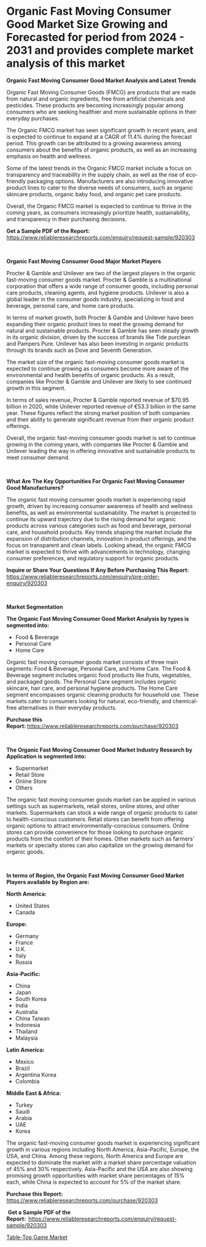 <p><h1>Organic Fast Moving Consumer Good Market Size Growing and Forecasted for period from 2024 - 2031 and provides complete market analysis of this market</h1></p><p><strong>Organic Fast Moving Consumer Good Market Analysis and Latest Trends</strong></p>
<p><p>Organic Fast Moving Consumer Goods (FMCG) are products that are made from natural and organic ingredients, free from artificial chemicals and pesticides. These products are becoming increasingly popular among consumers who are seeking healthier and more sustainable options in their everyday purchases.</p><p>The Organic FMCG market has seen significant growth in recent years, and is expected to continue to expand at a CAGR of 11.4% during the forecast period. This growth can be attributed to a growing awareness among consumers about the benefits of organic products, as well as an increasing emphasis on health and wellness.</p><p>Some of the latest trends in the Organic FMCG market include a focus on transparency and traceability in the supply chain, as well as the rise of eco-friendly packaging options. Manufacturers are also introducing innovative product lines to cater to the diverse needs of consumers, such as organic skincare products, organic baby food, and organic pet care products.</p><p>Overall, the Organic FMCG market is expected to continue to thrive in the coming years, as consumers increasingly prioritize health, sustainability, and transparency in their purchasing decisions.</p></p>
<p><strong>Get a Sample PDF of the Report:&nbsp;</strong> <a href="https://www.reliableresearchreports.com/enquiry/request-sample/920303">https://www.reliableresearchreports.com/enquiry/request-sample/920303</a></p>
<p>&nbsp;</p>
<p><strong>Organic Fast Moving Consumer Good Major Market Players</strong></p>
<p><p>Procter & Gamble and Unilever are two of the largest players in the organic fast-moving consumer goods market. Procter & Gamble is a multinational corporation that offers a wide range of consumer goods, including personal care products, cleaning agents, and hygiene products. Unilever is also a global leader in the consumer goods industry, specializing in food and beverage, personal care, and home care products.</p><p>In terms of market growth, both Procter & Gamble and Unilever have been expanding their organic product lines to meet the growing demand for natural and sustainable products. Procter & Gamble has seen steady growth in its organic division, driven by the success of brands like Tide purclean and Pampers Pure. Unilever has also been investing in organic products through its brands such as Dove and Seventh Generation.</p><p>The market size of the organic fast-moving consumer goods market is expected to continue growing as consumers become more aware of the environmental and health benefits of organic products. As a result, companies like Procter & Gamble and Unilever are likely to see continued growth in this segment.</p><p>In terms of sales revenue, Procter & Gamble reported revenue of $70.95 billion in 2020, while Unilever reported revenue of €53.3 billion in the same year. These figures reflect the strong market position of both companies and their ability to generate significant revenue from their organic product offerings.</p><p>Overall, the organic fast-moving consumer goods market is set to continue growing in the coming years, with companies like Procter & Gamble and Unilever leading the way in offering innovative and sustainable products to meet consumer demand.</p></p>
<p>&nbsp;</p>
<p><strong>What Are The Key Opportunities For Organic Fast Moving Consumer Good Manufacturers?</strong></p>
<p><p>The organic fast moving consumer goods market is experiencing rapid growth, driven by increasing consumer awareness of health and wellness benefits, as well as environmental sustainability. The market is projected to continue its upward trajectory due to the rising demand for organic products across various categories such as food and beverage, personal care, and household products. Key trends shaping the market include the expansion of distribution channels, innovation in product offerings, and the focus on transparent and clean labels. Looking ahead, the organic FMCG market is expected to thrive with advancements in technology, changing consumer preferences, and regulatory support for organic products.</p></p>
<p><strong>Inquire or Share Your Questions If Any Before Purchasing This Report:</strong> <a href="https://www.reliableresearchreports.com/enquiry/pre-order-enquiry/920303">https://www.reliableresearchreports.com/enquiry/pre-order-enquiry/920303</a></p>
<p>&nbsp;</p>
<p><strong>Market Segmentation</strong></p>
<p><strong>The Organic Fast Moving Consumer Good Market Analysis by types is segmented into:</strong></p>
<p><ul><li>Food & Beverage</li><li>Personal Care</li><li>Home Care</li></ul></p>
<p><p>Organic fast moving consumer goods market consists of three main segments: Food & Beverage, Personal Care, and Home Care. The Food & Beverage segment includes organic food products like fruits, vegetables, and packaged goods. The Personal Care segment includes organic skincare, hair care, and personal hygiene products. The Home Care segment encompasses organic cleaning products for household use. These markets cater to consumers looking for natural, eco-friendly, and chemical-free alternatives in their everyday products.</p></p>
<p><strong>Purchase this Report:&nbsp;</strong><a href="https://www.reliableresearchreports.com/purchase/920303">https://www.reliableresearchreports.com/purchase/920303</a></p>
<p>&nbsp;</p>
<p><strong>The Organic Fast Moving Consumer Good Market Industry Research by Application is segmented into:</strong></p>
<p><ul><li>Supermarket</li><li>Retail Store</li><li>Online Store</li><li>Others</li></ul></p>
<p><p>The organic fast moving consumer goods market can be applied in various settings such as supermarkets, retail stores, online stores, and other markets. Supermarkets can stock a wide range of organic products to cater to health-conscious customers. Retail stores can benefit from offering organic options to attract environmentally-conscious consumers. Online stores can provide convenience for those looking to purchase organic products from the comfort of their homes. Other markets such as farmers' markets or specialty stores can also capitalize on the growing demand for organic goods.</p></p>
<p>&nbsp;</p>
<p><strong>In terms of Region, the Organic Fast Moving Consumer Good Market Players available by Region are:</strong></p>
<p>
    <p> <strong> North America: </strong>
        <ul>
            <li>United States</li>
            <li>Canada</li>
        </ul>
        </p> 
    <p> <strong> Europe: </strong>
        <ul>
            <li>Germany</li>
            <li>France</li>
            <li>U.K.</li>
            <li>Italy</li>
            <li>Russia</li>
        </ul>
        </p> 
    <p> <strong> Asia-Pacific: </strong>
        <ul>
            <li>China</li>
            <li>Japan</li>
            <li>South Korea</li>
            <li>India</li>
            <li>Australia</li>
            <li>China Taiwan</li>
            <li>Indonesia</li>
            <li>Thailand</li>
            <li>Malaysia</li>
        </ul>
        </p> 
    <p> <strong> Latin America: </strong>
        <ul>
            <li>Mexico</li>
            <li>Brazil</li>
            <li>Argentina Korea</li>
            <li>Colombia</li>
        </ul>
        </p> 
    <p> <strong> Middle East & Africa: </strong>
        <ul>
            <li>Turkey</li>
            <li>Saudi</li>
            <li>Arabia</li>
            <li>UAE</li>
            <li>Korea</li>
        </ul>
    </p>
    </p>
<p><p>The organic fast-moving consumer goods market is experiencing significant growth in various regions including North America, Asia-Pacific, Europe, the USA, and China. Among these regions, North America and Europe are expected to dominate the market with a market share percentage valuation of 45% and 30% respectively. Asia-Pacific and the USA are also showing promising growth opportunities with market share percentages of 15% each, while China is expected to account for 5% of the market share.</p></p>
<p><strong>Purchase this Report: </strong><a href="https://www.reliableresearchreports.com/purchase/920303">https://www.reliableresearchreports.com/purchase/920303</a></p>
<p>&nbsp;<strong>Get a Sample PDF of the Report:&nbsp;&nbsp;</strong><a href="https://www.reliableresearchreports.com/enquiry/request-sample/920303">https://www.reliableresearchreports.com/enquiry/request-sample/920303</a></p>
<p><strong></strong></p>
<p><p><a href="https://github.com/RoccoManning/Market-Research-Report-List-4/blob/main/table-top-game-market.md">Table-Top Game Market</a></p></p>